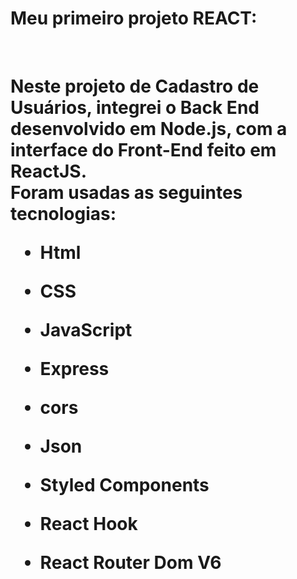 # Meu primeiro projeto REACT:
<br>
<h1>Neste projeto de Cadastro de Usuários, integrei o Back End desenvolvido em Node.js, com a interface do Front-End feito em ReactJS.
<br>
Foram usadas as seguintes tecnologias:

- Html
- CSS
- JavaScript
- Express
- cors
- Json
- Styled Components
- React Hook
- React Router Dom V6

  </h1>
